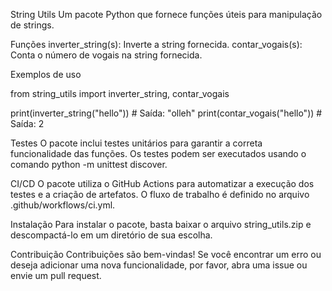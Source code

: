 String Utils
Um pacote Python que fornece funções úteis para manipulação de strings.

Funções
inverter_string(s): Inverte a string fornecida.
contar_vogais(s): Conta o número de vogais na string fornecida.

Exemplos de uso

from string_utils import inverter_string, contar_vogais

print(inverter_string("hello"))  # Saída: "olleh"
print(contar_vogais("hello"))  # Saída: 2

Testes
O pacote inclui testes unitários para garantir a correta funcionalidade das funções. Os testes podem ser executados usando o comando python -m unittest discover.

CI/CD
O pacote utiliza o GitHub Actions para automatizar a execução dos testes e a criação de artefatos. O fluxo de trabalho é definido no arquivo .github/workflows/ci.yml.

Instalação
Para instalar o pacote, basta baixar o arquivo string_utils.zip e descompactá-lo em um diretório de sua escolha.

Contribuição
Contribuições são bem-vindas! Se você encontrar um erro ou deseja adicionar uma nova funcionalidade, por favor, abra uma issue ou envie um pull request.